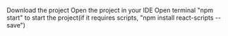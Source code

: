 Download the project
Open the project in your IDE
Open terminal
"npm start" to start the project(if it requires scripts, "npm install react-scripts --save")
